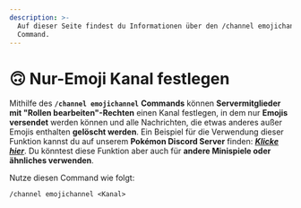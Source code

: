 ```yaml
---
description: >-
  Auf dieser Seite findest du Informationen über den /channel emojichannel
  Command.
---
```


# 🙃 Nur-Emoji Kanal festlegen

Mithilfe des **`/channel emojichannel`** **Commands** können **Servermitglieder mit "Rollen bearbeiten"-Rechten** einen Kanal festlegen, in dem nur **Emojis versendet** werden können und alle Nachrichten, die etwas anderes außer Emojis enthalten **gelöscht werden**. Ein Beispiel für die Verwendung dieser Funktion kannst du auf unserem **Pokémon Discord Server** finden: [_**Klicke hier**_](https://discord.com/channels/831161440705839124/923324290332508162). Du könntest diese Funktion aber auch für **andere Minispiele oder ähnliches verwenden**.&#x20;

Nutze diesen Command wie folgt:

```
/channel emojichannel <Kanal>
```
